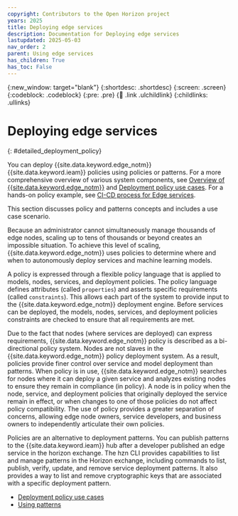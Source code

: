 ```yaml
---
copyright: Contributors to the Open Horizon project
years: 2025
title: Deploying edge services
description: Documentation for Deploying edge services
lastupdated: 2025-05-03
nav_order: 2
parent: Using edge services
has_children: True
has_toc: False
---
```


{:new_window: target="blank"}
{:shortdesc: .shortdesc}
{:screen: .screen}
{:codeblock: .codeblock}
{:pre: .pre}
{:child: .link .ulchildlink}
{:childlinks: .ullinks}

# Deploying edge services
{: #detailed_deployment_policy}

You can deploy {{site.data.keyword.edge_notm}} {{site.data.keyword.ieam}} policies using policies or patterns. For a more comprehensive overview of various system components, see [Overview of {{site.data.keyword.edge_notm}}](../getting_started/overview_oh.md) and [Deployment policy use cases](policy_user_cases.md). For a hands-on policy example, see [CI-CD process for Edge services](../developing/cicd_process.md).

This section discusses policy and patterns concepts and includes a use case scenario.

Because an administrator cannot simultaneously manage thousands of edge nodes, scaling up to tens of thousands or beyond creates an impossible situation. To achieve this level of scaling, {{site.data.keyword.edge_notm}} uses policies to determine where and when to autonomously deploy services and machine learning models. 

A policy is expressed through a flexible policy language that is applied to models, nodes, services, and deployment policies. The policy language defines attributes (called `properties`) and asserts specific requirements (called `constraints`). This allows each part of the system to provide input to the {{site.data.keyword.edge_notm}} deployment engine. Before services can be deployed, the models, nodes, services, and deployment policies constraints are checked to ensure that all requirements are met.

Due to the fact that nodes (where services are deployed) can express requirements, {{site.data.keyword.edge_notm}} policy is described as a bi-directional policy system. Nodes are not slaves in the {{site.data.keyword.edge_notm}} policy deployment system. As a result, policies provide finer control over service and model deployment than patterns. When policy is in use, {{site.data.keyword.edge_notm}} searches for nodes where it can deploy a given service and analyzes existing nodes to ensure they remain in compliance (in policy). A node is in policy when the node, service, and deployment policies that originally deployed the service remain in effect, or when changes to one of those policies do not affect policy compatibility. The use of policy provides a greater separation of concerns, allowing edge node owners, service developers, and business owners to independently articulate their own policies.

Policies are an alternative to deployment patterns. You can publish patterns to the {{site.data.keyword.ieam}} hub after a developer published an edge service in the horizon exchange. The hzn CLI provides capabilities to list and manage patterns in the Horizon exchange, including commands to list, publish, verify, update, and remove service deployment patterns. It also provides a way to list and remove cryptographic keys that are associated with a specific deployment pattern.

* [Deployment policy use cases](policy_user_cases.md)
* [Using patterns](using_patterns.md)
